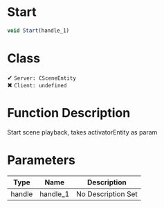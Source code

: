 # Start
```js	
void Start(handle_1)
```
# Class
✔ `Server: CSceneEntity`  
✖ `Client: undefined`  

# Function Description
Start scene playback, takes activatorEntity as param
# Parameters
Type|Name|Description
--|--|--
handle|handle_1|No Description Set
